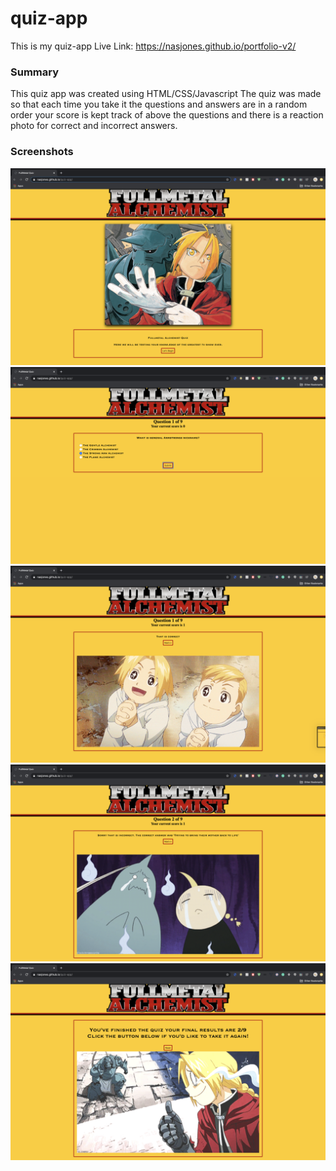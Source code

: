 # quiz-app
This is my quiz-app
Live Link: https://nasjones.github.io/portfolio-v2/

### Summary 
This quiz app was created using HTML/CSS/Javascript
The quiz was made so that each time you take it the questions and answers are in a random order your score is kept track of above the questions and there is a reaction photo for correct and incorrect answers.

### Screenshots
![landing](landing.png)
![question](question.png)
![correct](correct.png)
![incorrect](incorrect.png)
![finished](finished.png)
